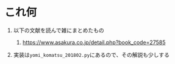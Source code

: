 # これ何

1. 以下の文献を読んで雑にまとめたもの
    1. https://www.asakura.co.jp/detail.php?book_code=27585

2. 実装は`yomi_komatsu_201802.py`にあるので、その解説も少しする
